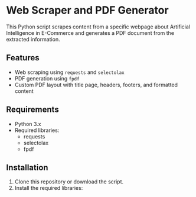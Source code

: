 # Web Scraper and PDF Generator

This Python script scrapes content from a specific webpage about Artificial Intelligence in E-Commerce and generates a PDF document from the extracted information.

## Features

- Web scraping using `requests` and `selectolax`
- PDF generation using `fpdf`
- Custom PDF layout with title page, headers, footers, and formatted content

## Requirements

- Python 3.x
- Required libraries:
  - requests
  - selectolax
  - fpdf

## Installation

1. Clone this repository or download the script.
2. Install the required libraries:
